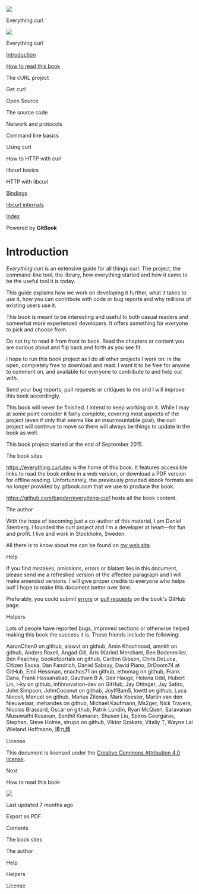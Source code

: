 <a href="index.html" class="link-a079aa82--primary-53a25e66--logoLink-10d08504"></a>

<img src="https://gblobscdn.gitbook.com/orgs%2F-LxuH0qSm4xO9nWfEBlB%2Favatar.png?alt=media" class="image-67b14f24--avatar-1c1d03ec" />

<span class="text-4505230f--UIH400-4e41e82a--textContentFamily-49a318e1--spaceNameText-677c2969">Everything curl</span>

<a href="index.html" class="link-a079aa82--primary-53a25e66--logoLink-10d08504"></a>

<img src="https://gblobscdn.gitbook.com/orgs%2F-LxuH0qSm4xO9nWfEBlB%2Favatar.png?alt=media" class="image-67b14f24--avatar-1c1d03ec" />

<span class="text-4505230f--UIH400-4e41e82a--textContentFamily-49a318e1--spaceNameText-677c2969">Everything curl</span>

<a href="index.html" class="navButton-94f2579c--navButtonClickable-161b88ca--navButtonOpened-6a88552e"><span class="text-4505230f--UIH300-2063425d--textContentFamily-49a318e1--navButtonLabel-14a4968f">Introduction</span></a>

<a href="how-to-read.html" class="navButton-94f2579c--navButtonClickable-161b88ca"><span class="text-4505230f--UIH300-2063425d--textContentFamily-49a318e1--navButtonLabel-14a4968f">How to read this book</span></a>

<span class="text-4505230f--UIH300-2063425d--textContentFamily-49a318e1--navButtonLabel-14a4968f">The cURL project</span>

<span class="text-4505230f--UIH300-2063425d--textContentFamily-49a318e1--navButtonLabel-14a4968f">Get curl</span>

<span class="text-4505230f--UIH300-2063425d--textContentFamily-49a318e1--navButtonLabel-14a4968f">Open Source</span>

<span class="text-4505230f--UIH300-2063425d--textContentFamily-49a318e1--navButtonLabel-14a4968f">The source code</span>

<span class="text-4505230f--UIH300-2063425d--textContentFamily-49a318e1--navButtonLabel-14a4968f">Network and protocols</span>

<span class="text-4505230f--UIH300-2063425d--textContentFamily-49a318e1--navButtonLabel-14a4968f">Command line basics</span>

<span class="text-4505230f--UIH300-2063425d--textContentFamily-49a318e1--navButtonLabel-14a4968f">Using curl</span>

<span class="text-4505230f--UIH300-2063425d--textContentFamily-49a318e1--navButtonLabel-14a4968f">How to HTTP with curl</span>

<span class="text-4505230f--UIH300-2063425d--textContentFamily-49a318e1--navButtonLabel-14a4968f">libcurl basics</span>

<span class="text-4505230f--UIH300-2063425d--textContentFamily-49a318e1--navButtonLabel-14a4968f">HTTP with libcurl</span>

<a href="bindings.html" class="navButton-94f2579c--navButtonClickable-161b88ca"><span class="text-4505230f--UIH300-2063425d--textContentFamily-49a318e1--navButtonLabel-14a4968f">Bindings</span></a>

<a href="internals.html" class="navButton-94f2579c--navButtonClickable-161b88ca"><span class="text-4505230f--UIH300-2063425d--textContentFamily-49a318e1--navButtonLabel-14a4968f">libcurl internals</span></a>

<a href="bookindex.html" class="navButton-94f2579c--navButtonClickable-161b88ca"><span class="text-4505230f--UIH300-2063425d--textContentFamily-49a318e1--navButtonLabel-14a4968f">Index</span></a>

<a href="https://www.gitbook.com/?utm_source=content&amp;utm_medium=trademark&amp;utm_campaign=curl-1" class="reset-3c756112--trademark-a8da4b94"></a>

<span class="text-4505230f--TextH200-a3425406--textUIFamily-5ebd8e40">Powered by **GitBook**</span>

# <span class="text-4505230f--DisplayH900-bfb998fa--textContentFamily-49a318e1">Introduction</span>

<span class="text-4505230f--UIH300-2063425d--textUIFamily-5ebd8e40--text-8ee2c8b2"></span>

<span class="text-4505230f--UIH300-2063425d--textUIFamily-5ebd8e40--text-8ee2c8b2"></span>

<span class="text-4505230f--TextH400-3033861f--textContentFamily-49a318e1"><span data-key="c850d034709e428cae4b32969307c325"><span data-offset-key="c850d034709e428cae4b32969307c325:0">_Everything curl_</span><span data-offset-key="c850d034709e428cae4b32969307c325:1"> is an extensive guide for all things curl. The project, the command-line tool, the library, how everything started and how it came to be the useful tool it is today.</span></span></span>

<span class="text-4505230f--TextH400-3033861f--textContentFamily-49a318e1"><span data-key="4895bd62b2dc40d289076043df05b99e"><span data-offset-key="4895bd62b2dc40d289076043df05b99e:0">This guide explains how we work on developing it further, what it takes to use it, how you can contribute with code or bug reports and why millions of existing users use it.</span></span></span>

<span class="text-4505230f--TextH400-3033861f--textContentFamily-49a318e1"><span data-key="ade032317f4b482aa797ba6a65819125"><span data-offset-key="ade032317f4b482aa797ba6a65819125:0">This book is meant to be interesting and useful to both casual readers and somewhat more experienced developers. It offers something for everyone to pick and choose from.</span></span></span>

<span class="text-4505230f--TextH400-3033861f--textContentFamily-49a318e1"><span data-key="063fd3f41f194512b4153ae9bb7d13e1"><span data-offset-key="063fd3f41f194512b4153ae9bb7d13e1:0">Do not try to read it from front to back. Read the chapters or content you are curious about and flip back and forth as you see fit.</span></span></span>

<span class="text-4505230f--TextH400-3033861f--textContentFamily-49a318e1"><span data-key="3173dea1a941499fbaedb872dca6b4ac"><span data-offset-key="3173dea1a941499fbaedb872dca6b4ac:0">I hope to run this book project as I do all other projects I work on: in the open, completely free to download and read. I want it to be free for anyone to comment on, and available for everyone to contribute to and help out with.</span></span></span>

<span class="text-4505230f--TextH400-3033861f--textContentFamily-49a318e1"><span data-key="b627127cb59a4176b9061fa1690af56c"><span data-offset-key="b627127cb59a4176b9061fa1690af56c:0">Send your bug reports, pull requests or critiques to me and I will improve this book accordingly.</span></span></span>

<span class="text-4505230f--TextH400-3033861f--textContentFamily-49a318e1"><span data-key="2725c05ec99a4275bd73ea0802039a80"><span data-offset-key="2725c05ec99a4275bd73ea0802039a80:0">This book will never be finished. I intend to keep working on it. While I may at some point consider it fairly complete, covering most aspects of the project (even if only that seems like an insurmountable goal), the curl project will continue to move so there will always be things to update in the book as well.</span></span></span>

<span class="text-4505230f--TextH400-3033861f--textContentFamily-49a318e1"><span data-key="f2a41d0a57264d57ba3fd00968560982"><span data-offset-key="f2a41d0a57264d57ba3fd00968560982:0">This book project started at the end of September 2015.</span></span></span>

<span class="text-4505230f--HeadingH700-04e1a2a3--textContentFamily-49a318e1"><span data-key="4116192b5bb74241aa3399681ca74206"><span data-offset-key="4116192b5bb74241aa3399681ca74206:0">The book sites</span></span></span>

<span class="text-4505230f--TextH400-3033861f--textContentFamily-49a318e1"><span data-key="954edac7eed344d98422ec1608fd9562"><span data-offset-key="954edac7eed344d98422ec1608fd9562:0"><span data-slate-zero-width="z">​</span></span></span><a href="index.html" class="link-a079aa82--primary-53a25e66--link-faf6c434"><span data-key="d7157918e7584688870a249b62c70ecd"><span data-offset-key="d7157918e7584688870a249b62c70ecd:0">https://everything.curl.dev</span></span></a><span data-key="5e5722a7acc64ceea4cb452e2e1d56ec"><span data-offset-key="5e5722a7acc64ceea4cb452e2e1d56ec:0"> is the home of this book. It features accessible links to read the book online in a web version, or download a PDF version for offline reading. Unfortunately, the previously provided ebook formats are no longer provided by gitbook.com that we use to produce the book.</span></span></span>

<span class="text-4505230f--TextH400-3033861f--textContentFamily-49a318e1"><span data-key="129a7a94f256493e981a658ab858f96a"><span data-offset-key="129a7a94f256493e981a658ab858f96a:0"><span data-slate-zero-width="z">​</span></span></span><a href="https://github.com/bagder/everything-curl" class="link-a079aa82--primary-53a25e66--link-faf6c434"><span data-key="b6c1fc36790f49a6956e88b743ff1bbe"><span data-offset-key="b6c1fc36790f49a6956e88b743ff1bbe:0">https://github.com/bagder/everything-curl</span></span></a><span data-key="c612c96479724a5aba01c387811501d2"><span data-offset-key="c612c96479724a5aba01c387811501d2:0"> hosts all the book content.</span></span></span>

<span class="text-4505230f--HeadingH700-04e1a2a3--textContentFamily-49a318e1"><span data-key="172da1eaa4c5432f8d5a53a69793b643"><span data-offset-key="172da1eaa4c5432f8d5a53a69793b643:0">The author</span></span></span>

<span class="text-4505230f--TextH400-3033861f--textContentFamily-49a318e1"><span data-key="842cebf9336d4e84995a6a5cfcf5127b"><span data-offset-key="842cebf9336d4e84995a6a5cfcf5127b:0">With the hope of becoming just a co-author of this material, I am Daniel Stenberg. I founded the curl project and I'm a developer at heart—for fun and profit. I live and work in Stockholm, Sweden.</span></span></span>

<span class="text-4505230f--TextH400-3033861f--textContentFamily-49a318e1"><span data-key="15650e33123443c6b7af7086892fab87"><span data-offset-key="15650e33123443c6b7af7086892fab87:0">All there is to know about me can be found on </span></span><a href="https://daniel.haxx.se/" class="link-a079aa82--primary-53a25e66--link-faf6c434"><span data-key="e89991354fa74c0a8ea4bcad3f2901ad"><span data-offset-key="e89991354fa74c0a8ea4bcad3f2901ad:0">my web site</span></span></a><span data-key="7fbf1dad63c841cf8b7d93f24916356a"><span data-offset-key="7fbf1dad63c841cf8b7d93f24916356a:0">.</span></span></span>

<span class="text-4505230f--HeadingH700-04e1a2a3--textContentFamily-49a318e1"><span data-key="372c7cd1f8464d1e9146e06dfd8873d4"><span data-offset-key="372c7cd1f8464d1e9146e06dfd8873d4:0">Help</span></span></span>

<span class="text-4505230f--TextH400-3033861f--textContentFamily-49a318e1"><span data-key="e54ac37f109c47889227436c955658ba"><span data-offset-key="e54ac37f109c47889227436c955658ba:0">If you find mistakes, omissions, errors or blatant lies in this document, please send me a refreshed version of the affected paragraph and I will make amended versions. I will give proper credits to everyone who helps out! I hope to make this document better over time.</span></span></span>

<span class="text-4505230f--TextH400-3033861f--textContentFamily-49a318e1"><span data-key="44c96297130f4c0fa751c9d56df73ca9"><span data-offset-key="44c96297130f4c0fa751c9d56df73ca9:0">Preferably, you could submit </span></span><a href="https://github.com/bagder/everything-curl/issues" class="link-a079aa82--primary-53a25e66--link-faf6c434"><span data-key="ebd69ed3660941abb1e1c34f64d26efe"><span data-offset-key="ebd69ed3660941abb1e1c34f64d26efe:0">errors</span></span></a><span data-key="b2cb1bfb6a0c4800b02e71f02f153b4c"><span data-offset-key="b2cb1bfb6a0c4800b02e71f02f153b4c:0"> or </span></span><a href="https://github.com/bagder/everything-curl/pulls" class="link-a079aa82--primary-53a25e66--link-faf6c434"><span data-key="d93c5778a0bc4b0fb933cc53e292f809"><span data-offset-key="d93c5778a0bc4b0fb933cc53e292f809:0">pull requests</span></span></a><span data-key="e74ba8a57ef040ec9af6169a9c79fe91"><span data-offset-key="e74ba8a57ef040ec9af6169a9c79fe91:0"> on the book's GitHub page.</span></span></span>

<span class="text-4505230f--HeadingH700-04e1a2a3--textContentFamily-49a318e1"><span data-key="c93c14a2f5cc47929f0b2a2ef2ae9653"><span data-offset-key="c93c14a2f5cc47929f0b2a2ef2ae9653:0">Helpers</span></span></span>

<span class="text-4505230f--TextH400-3033861f--textContentFamily-49a318e1"><span data-key="2a8ee6b7b5b14b0da8af8ce5c83e6b33"><span data-offset-key="2a8ee6b7b5b14b0da8af8ce5c83e6b33:0">Lots of people have reported bugs, improved sections or otherwise helped making this book the success it is. These friends include the following:</span></span></span>

<span class="text-4505230f--TextH400-3033861f--textContentFamily-49a318e1"><span data-key="b723c28541204f72b891425b15fb2bad"><span data-offset-key="b723c28541204f72b891425b15fb2bad:0">AaronChen0 on github, alawvt on github, Amin Khoshnood, amnkh on github, Anders Roxell, Angad Gill, Aris (Karim) Merchant, Ben Bodenmiller, Ben Peachey, bookofportals on github, Carlton Gibson, Chris DeLuca, Citizen Esosa, Dan Fandrich, Daniel Sabsay, David Piano, DrDoom74 at GitHub, Emil Hessman, enachos71 on github, ethomag on github, Frank Dana, Frank Hassanabad, Gautham B A, Geir Hauge, Helena Udd, Hubert Lin, i-ky on github, infinnovation-dev on GitHub, Jay Ottinger, Jay Satiro, John Simpson, JohnCoconut on github, JoyIfBam5, lowttl on github, Luca Niccoli, Manuel on github, Marius Žilėnas, Mark Koester, Martin van den Nieuwelaar, mehandes on github, Michael Kaufmann, Ms2ger, Nick Travers, Nicolas Brassard, Oscar on github, Patrik Lundin, Ryan McQuen, Saravanan Musuwathi Kesavan, Senthil Kumaran, Shusen Liu, Spiros Georgaras, Stephen, Steve Holme, strupo on github, Viktor Szakats, Vitaliy T, Wayne Lai Wieland Hoffmann, 谭九鼎</span></span></span>

<span class="text-4505230f--HeadingH700-04e1a2a3--textContentFamily-49a318e1"><span data-key="d4e1489070424163a3a671e60116c832"><span data-offset-key="d4e1489070424163a3a671e60116c832:0">License</span></span></span>

<span class="text-4505230f--TextH400-3033861f--textContentFamily-49a318e1"><span data-key="0d9afd0819ce4ca9bd1a40acd88a76a1"><span data-offset-key="0d9afd0819ce4ca9bd1a40acd88a76a1:0">This document is licensed under the </span></span><a href="https://creativecommons.org/licenses/by/4.0/" class="link-a079aa82--primary-53a25e66--link-faf6c434"><span data-key="0de9f984586249299a124f6802b4b28b"><span data-offset-key="0de9f984586249299a124f6802b4b28b:0">Creative Commons Attribution 4.0 license</span></span></a><span data-key="2b316ea105804e56addff3e8ef7ba753"><span data-offset-key="2b316ea105804e56addff3e8ef7ba753:0">.</span></span></span>

<a href="how-to-read.html" class="reset-3c756112--card-6570f064--whiteCard-fff091a4--cardNext-19241c42"></a>

<span class="text-4505230f--TextH200-a3425406--textContentFamily-49a318e1">Next</span>

<span class="text-4505230f--UIH400-4e41e82a--textContentFamily-49a318e1">How to read this book</span>

<img src="https://avatars.githubusercontent.com/u/66654881?v=4" class="image-67b14f24--avatar-1c1d03ec" />

<span class="text-4505230f--TextH200-a3425406--textContentFamily-49a318e1">Last updated 7 months ago</span>

<span class="text-4505230f--UIH300-2063425d--textUIFamily-5ebd8e40">Export as PDF</span>

<span class="text-4505230f--InfoH100-1e92e1d1--textContentFamily-49a318e1">Contents</span>

<a href="index.html#the-book-sites" class="reset-3c756112--menuItem-aa02f6ec--menuItemLight-757d5235--menuItemInline-173bdf97--pageTocItem-f4427024"></a>

<span class="text-4505230f--UIH300-2063425d--textContentFamily-49a318e1"><span class="text-4505230f--UIH200-50ead35f--textContentFamily-49a318e1">The book sites</span></span>

<a href="index.html#the-author" class="reset-3c756112--menuItem-aa02f6ec--menuItemLight-757d5235--menuItemInline-173bdf97--pageTocItem-f4427024"></a>

<span class="text-4505230f--UIH300-2063425d--textContentFamily-49a318e1"><span class="text-4505230f--UIH200-50ead35f--textContentFamily-49a318e1">The author</span></span>

<a href="index.html#help" class="reset-3c756112--menuItem-aa02f6ec--menuItemLight-757d5235--menuItemInline-173bdf97--pageTocItem-f4427024"></a>

<span class="text-4505230f--UIH300-2063425d--textContentFamily-49a318e1"><span class="text-4505230f--UIH200-50ead35f--textContentFamily-49a318e1">Help</span></span>

<a href="index.html#helpers" class="reset-3c756112--menuItem-aa02f6ec--menuItemLight-757d5235--menuItemInline-173bdf97--pageTocItem-f4427024"></a>

<span class="text-4505230f--UIH300-2063425d--textContentFamily-49a318e1"><span class="text-4505230f--UIH200-50ead35f--textContentFamily-49a318e1">Helpers</span></span>

<a href="index.html#license" class="reset-3c756112--menuItem-aa02f6ec--menuItemLight-757d5235--menuItemInline-173bdf97--pageTocItem-f4427024"></a>

<span class="text-4505230f--UIH300-2063425d--textContentFamily-49a318e1"><span class="text-4505230f--UIH200-50ead35f--textContentFamily-49a318e1">License</span></span>
